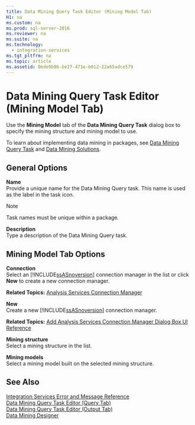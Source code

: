 ```yaml
---
title: Data Mining Query Task Editor (Mining Model Tab)
H1: na
ms.custom: na
ms.prod: sql-server-2016
ms.reviewer: na
ms.suite: na
ms.technology: 
  - integration-services
ms.tgt_pltfrm: na
ms.topic: article
ms.assetid: 0ede9b86-be27-471e-b012-22a65adce579
---
```

# Data Mining Query Task Editor (Mining Model Tab)
  Use the **Mining Model** tab of the **Data Mining Query Task** dialog box to specify the mining structure and mining model to use.  
  
 To learn about implementing data mining in packages, see [Data Mining Query Task](../../Topics/TopicNameNotContainA/Data-Mining-Query-Task.md) and [Data Mining Solutions](../../Topics/TopicNameNotContainA/Data-Mining-Solutions.md).  
  
## General Options  
 **Name**  
 Provide a unique name for the Data Mining Query task. This name is used as the label in the task icon.  
  
> [!NOTE]  
>  Task names must be unique within a package.  
  
 **Description**  
 Type a description of the Data Mining Query task.  
  
## Mining Model Tab Options  
 **Connection**  
 Select an [!INCLUDE[ssASnoversion](../../Topics/TopicNameContainA/includes/ssASnoversion_md.md)] connection manager in the list or click **New** to create a new connection manager.  
  
 **Related Topics:**  [Analysis Services Connection Manager](../../Topics/TopicNameNotContainA/Analysis-Services-Connection-Manager.md)  
  
 **New**  
 Create a new [!INCLUDE[ssASnoversion](../../Topics/TopicNameContainA/includes/ssASnoversion_md.md)] connection manager.  
  
 **Related Topics:** [Add Analysis Services Connection Manager Dialog Box UI Reference](../../Topics/TopicNameNotContainA/Add-Analysis-Services-Connection-Manager-Dialog-Box-UI-Reference.md)  
  
 **Mining structure**  
 Select a mining structure in the list.  
  
 **Mining models**  
 Select a mining model built on the selected mining structure.  
  
## See Also  
 [Integration Services Error and Message Reference](../../Topics/TopicNameNotContainA/Integration-Services-Error-and-Message-Reference.md)   
 [Data Mining Query Task Editor &#40;Query Tab&#41;](../../Topics/TopicNameNotContainA/Data-Mining-Query-Task-Editor--Query-Tab-.md)   
 [Data Mining Query Task Editor &#40;Output Tab&#41;](../../Topics/TopicNameNotContainA/Data-Mining-Query-Task-Editor--Output-Tab-.md)   
 [Data Mining Designer](../../Topics/TopicNameNotContainA/Data-Mining-Designer.md)  
  
  